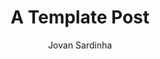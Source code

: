 ---
layout: post
title: "A Template Post"
categories: template
modified_date: "July 11, 2020"
author:
- Jovan Sardinha
metadata:
  related idea:
---
